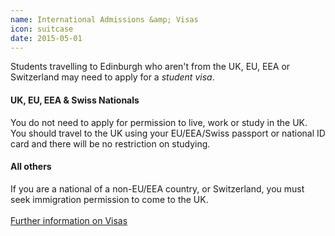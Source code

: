 ```yaml
---
name: International Admissions &amp; Visas
icon: suitcase
date: 2015-05-01
---
```


Students travelling to Edinburgh who aren't from the UK, EU, EEA or Switzerland 
may need to apply for a *student visa*.

<div class="row">


<div class="col-md-6">
<h4>UK, EU, EEA &amp; Swiss Nationals</h4>
You do not need to apply for permission to live, work or study in the UK. You should travel to the UK using your EU/EEA/Swiss passport or national ID card and there will be no restriction on studying.
</div>

<div class="col-md-6">
<h4>All others</h4>
If you are a national of a non-EU/EEA country, or Switzerland, you must seek immigration permission to come to the UK.
<br><br>
<a type="button" class="btn btn-default" href="http://www.ed.ac.uk/international-office/immigration">
      Further information on Visas
  </a>
</div>

</div>
<br>
